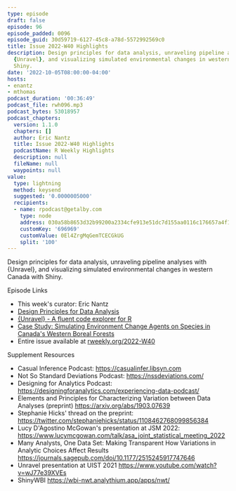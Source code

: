 ```yaml
---
type: episode
draft: false
episode: 96
episode_padded: 0096
episode_guid: 30d59719-6127-45c8-a78d-5572992569c0
title: Issue 2022-W40 Highlights
description: Design principles for data analysis, unraveling pipeline analyses with
  {Unravel}, and visualizing simulated environmental changes in western Canada with
  Shiny.
date: '2022-10-05T08:00:00-04:00'
hosts:
- enantz
- mthomas
podcast_duration: '00:36:49'
podcast_file: rwh096.mp3
podcast_bytes: 53018957
podcast_chapters:
  version: 1.1.0
  chapters: []
  author: Eric Nantz
  title: Issue 2022-W40 Highlights
  podcastName: R Weekly Highlights
  description: null
  fileName: null
  waypoints: null
value:
  type: lightning
  method: keysend
  suggested: '0.0000005000'
  recipients:
  - name: rpodcast@getalby.com
    type: node
    address: 030a58b8653d32b99200a2334cfe913e51dc7d155aa0116c176657a4f1722677a3
    customKey: '696969'
    customValue: 0El4ZrgMqGemTCECGkUG
    split: '100'
---
```

Design principles for data analysis, unraveling pipeline analyses with {Unravel}, and visualizing simulated environmental changes in western Canada with Shiny.

Episode Links

-   This week's curator: Eric Nantz
-   <a href="https://www.tandfonline.com/doi/full/10.1080/10618600.2022.2104290?journalCode=ucgs20" rel="nofollow">Design Principles for Data Analysis</a>
-   <a href="https://github.com/nischalshrestha/Unravel" rel="nofollow">{Unravel} - A fluent code explorer for R</a>
-   <a href="https://www.ketchbrookanalytics.com/post/case-study-simulating-environmental-change-agents-on-species-populations-in-canada-s-western-boreal" rel="nofollow">Case Study: Simulating Environment Change Agents on Species in Canada's Western Boreal Forests</a>
-   Entire issue available at <a href="https://rweekly.org/2022-W40.html" rel="nofollow">rweekly.org/2022-W40</a>

Supplement Resources

-   Casual Inference Podcast: <a href="https://casualinfer.libsyn.com" rel="nofollow">https://casualinfer.libsyn.com</a>
-   Not So Standard Deviations Podcast: <a href="https://nssdeviations.com/" rel="nofollow">https://nssdeviations.com/</a>
-   Designing for Analytics Podcast: <a href="https://designingforanalytics.com/experiencing-data-podcast/" rel="nofollow">https://designingforanalytics.com/experiencing-data-podcast/</a>
-   Elements and Principles for Characterizing Variation between Data Analyses (preprint) <a href="https://arxiv.org/abs/1903.07639" rel="nofollow">https://arxiv.org/abs/1903.07639</a>
-   Stephanie Hicks' thread on the preprint: <a href="https://twitter.com/stephaniehicks/status/1108462768099856384" rel="nofollow">https://twitter.com/stephaniehicks/status/1108462768099856384</a>
-   Lucy D'Agostino McGowan's presentation at JSM 2022: <a href="https://www.lucymcgowan.com/talk/asa_joint_statistical_meeting_2022" rel="nofollow">https://www.lucymcgowan.com/talk/asa_joint_statistical_meeting_2022</a>
-   Many Analysts, One Data Set: Making Transparent How Variations in Analytic Choices Affect Results <a href="https://journals.sagepub.com/doi/10.1177/2515245917747646" rel="nofollow">https://journals.sagepub.com/doi/10.1177/2515245917747646</a>
-   Unravel presentation at UIST 2021 <a href="https://www.youtube.com/watch?v=wJ77e39XVEs" rel="nofollow">https://www.youtube.com/watch?v=wJ77e39XVEs</a>
-   ShinyWBI <a href="https://wbi-nwt.analythium.app/apps/nwt/" rel="nofollow">https://wbi-nwt.analythium.app/apps/nwt/</a>
